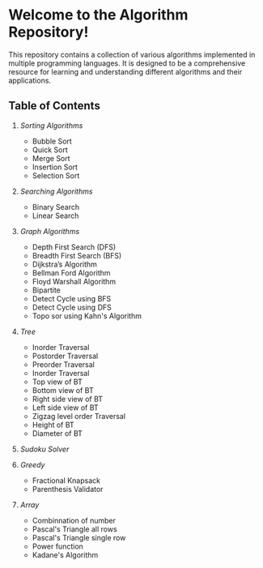 # Welcome to the Algorithm Repository!

This repository contains a collection of various algorithms implemented in multiple programming languages. It is designed to be a comprehensive resource for learning and understanding different algorithms and their applications.

## Table of Contents

1. *Sorting Algorithms*
   - Bubble Sort
   - Quick Sort
   - Merge Sort
   - Insertion Sort
   - Selection Sort

2. *Searching Algorithms*
   - Binary Search
   - Linear Search

3. *Graph Algorithms*
   - Depth First Search (DFS)
   - Breadth First Search (BFS)
   - Dijkstra’s Algorithm
   - Bellman Ford Algorithm
   - Floyd Warshall Algorithm
   - Bipartite
   - Detect Cycle using BFS
   - Detect Cycle using DFS
   - Topo sor using Kahn's Algorithm

  4. *Tree*
     - Inorder Traversal
     - Postorder Traversal
     - Preorder Traversal
     - Inorder Traversal
     - Top view of BT
     - Bottom view of BT
     - Right side view of BT
     - Left side view of BT
     - Zigzag level order Traversal
     - Height of BT
     - Diameter of BT
5. *Sudoku Solver*
6. *Greedy*
   - Fractional Knapsack
   - Parenthesis Validator
7. *Array*
   - Combinnation of number
   - Pascal's Triangle all rows
   - Pascal's Triangle single row
   - Power function
   - Kadane's Algorithm




